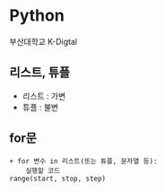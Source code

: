 # Python
부산대학교 K-Digtal
## 리스트, 튜플
+ 리스트 : 가변
+ 튜플 : 불변
## for문
```
+ for 변수 in 리스트(또는 튜플, 문자열 등):
    실행할 코드
range(start, stop, step)
 
```
